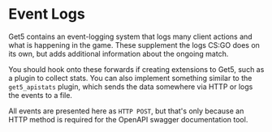 # Event Logs

Get5 contains an event-logging system that logs many client actions and what is happening in the game. These supplement
the logs CS:GO does on its own, but adds additional information about the ongoing match.

You should hook onto these forwards if creating extensions to Get5, such as a plugin to collect stats. You can also
implement something similar to the `get5_apistats` plugin, which sends the data
somewhere via HTTP or logs the events to a file.

All events are presented here as `HTTP POST`, but that's only because an HTTP method is required for the OpenAPI swagger
documentation tool.

<swagger-ui src="event_schema.yml"/>

